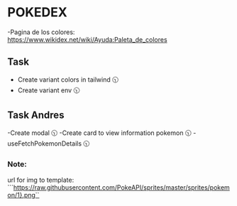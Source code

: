 # POKEDEX

-Pagina de los colores: https://www.wikidex.net/wiki/Ayuda:Paleta_de_colores

## Task

- Create variant colors in tailwind 🕥
- Create variant env 🕥

## Task Andres

-Create modal 🕥
-Create card to view information pokemon 🕥
-useFetchPokemonDetails 🕥

### Note:
url for img to template: ```https://raw.githubusercontent.com/PokeAPI/sprites/master/sprites/pokemon/1}.png``

